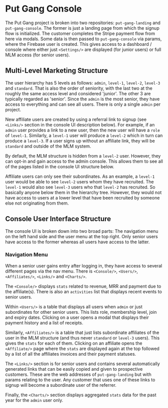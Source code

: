 # Put Gang Console

The Put Gang project is broken into two repositories: `put-gang-landing` and `put-gang-console`. The former is just a landing page from which the signup flow is initialized. The customer completes the Stripe payment flow from here via modals. Some data is then passed to `put-gang-console` via params, where the Firebase user is created. This gives access to a dashboard / console where either just `<Settings/>` are displayed (for junior users) or full MLM access (for senior users).


## Multi-Level Marketing Structure

The user hierarchy has 5 levels as follows: `admin`, `level-1`, `level-2`, `level-3` and `standard`. That is also the order of seniority, with the last two at the roughly the same access level and considered 'junior'. The other 3 are typically regarded as 'senior'. Since the `admin` is the most senior, they have access to everything and can see all users. There is only a single `admin` per project.

New affiliate users are created by using a referral link to signup (see `<Links/>` section in the console UI description below). For example, if an `admin` user provides a link to a new user, then the new user will have a `role` of `level-1`. Similarly, a `level-1` user will produce a `level-2` which in turn can produce a `level-3`. If a user signs up without an affiliate link, they will be `standard` and outside of the MLM system.

By default, the MLM structure is hidden from a `level-2` user. However, they can opt-in and gain access to the admin console. This allows them to see all of the pages listed in the console UI structure below.

Affiliate users can only see their subordinates. As an example, a `level-1` user would be able to see `level-2` users whom they have recruited. The `level-1` would also see `level-3` users who that `level-2` has recruited. So basically anyone below them in the hierarchy tree. However, they would not have access to users at a lower level that have been recruited by someone else not originating from them.


## Console User Interface Structure

The console UI is broken down into two broad parts: The navigation menu on the left hand side and the user menu at the top right. Only senior users have access to the former whereas all users have access to the latter.

### Navigation Menu

When a senior user gains entry after logging in, they have access to several different pages via the nav menu. There is `<Console/>`, `<Users/>`, `<Affiliates/>`, `<Links/>` and `<Charts/>`.

The `<Console/>` displays `stats` related to revenue, MRR and payment due to the affiliate(s). There is also an `activities` list that displays recent events to senior users.

Within `<Users/>` is a table that displays all users when `admin` or just subordinates for other senior users. This lists role, membership level, join and expiry dates. Clicking on a user opens a modal that displays their payment history and a list of receipts.

Similarly, `<Affiliates/>` is a table that just lists subordinate affiliates of the user in the MLM structure (and thus never `standard` or `level-3` users). This gives the `stats` for each of them. Clicking on an affiliate opens the `<Affiliate/>` page where the `stats` are displayed again at the top followed by a list of all the affiliates invoices and their payment statuses.

The `<Links/>` section is for senior users and contains several automatically generated links that can be easily copied and given to prospective customers. These are the web addresses of `put-gang-landing` but with params relating to the user. Any customer that uses one of these links to signup will become a subordinate user of the referrer.

Finally, the `<Charts/>` section displays aggregated `stats` data for the past year for the `admin` user only.
